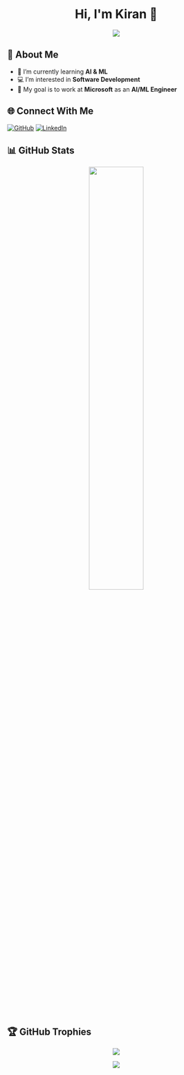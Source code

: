 <h1 align="center">Hi, I'm Kiran 👋</h1>

<!-- Running Color Line -->
<p align="center">
  <img src="https://capsule-render.vercel.app/api?type=rainbow&section=header&height=10"/>
</p>

## 🚀 About Me
- 🌱 I’m currently learning **AI & ML**
- 💻 I’m interested in **Software Development**
- 🎯 My goal is to work at **Microsoft** as an **AI/ML Engineer**

## 🌐 Connect With Me
[![GitHub](https://img.shields.io/badge/GitHub-kiran05--stack-black?style=for-the-badge&logo=github)](https://github.com/kiran05-stack)
[![LinkedIn](https://img.shields.io/badge/LinkedIn-Kiran-blue?style=for-the-badge&logo=linkedin)](https://www.linkedin.com/in/kiran05-stack/)

## 📊 GitHub Stats
<p align="center">
  <img src="https://github-readme-stats.vercel.app/api?username=kiran05-stack&show_icons=true&theme=radical" width="50%"/>
</p>

## 🏆 GitHub Trophies
<p align="center">
  <img src="https://github-profile-trophy.vercel.app/?username=kiran05-stack&theme=radical"/>
</p>

<!-- Running Color Line at Bottom -->
<p align="center">
  <img src="https://capsule-render.vercel.app/api?type=rainbow&section=footer&height=10"/>
</p>

